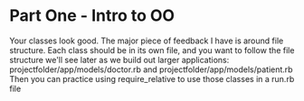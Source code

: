 # Part One - Intro to OO 
Your classes look good. The major piece of feedback I have is around file structure.
Each class should be in its own file, and you want to follow the file structure we'll see later as we build out larger applications: projectfolder/app/models/doctor.rb and projectfolder/app/models/patient.rb
Then you can practice using require_relative to use those classes in a run.rb file 